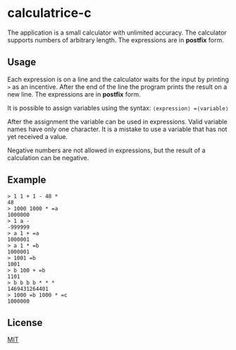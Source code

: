 # calculatrice-c

The application is a small calculator with unlimited accuracy. The calculator supports numbers of arbitrary length.  The expressions are in **postfix** form.

## Usage

Each expression is on a line and the calculator waits for the input by printing ``>`` as an incentive. 
After the end of the line the program prints the result on a new line. The expressions are in **postfix** form.

It is possible to assign variables using the syntax:
``⟨expression⟩ =⟨variable⟩``

After the assignment the variable can be used in expressions. Valid variable names have only one character. It is a mistake to use a variable that has not yet received a value. 

Negative numbers are not allowed in expressions, but the result of a calculation can be negative.

## Example

```
> 1 1 + 1 - 48 *
48
> 1000 1000 * =a
1000000
> 1 a -
-999999
> a 1 + =a
1000001
> a 1 * =b
1000001
> 1001 =b
1001
> b 100 + =b
1101 
> b b b b * * * 
1469431264401
> 1000 =b 1000 * =c 
1000000
```

## License
[MIT](https://raw.githubusercontent.com/Nakwendaa/calculatrice-c/master/LICENSE)
